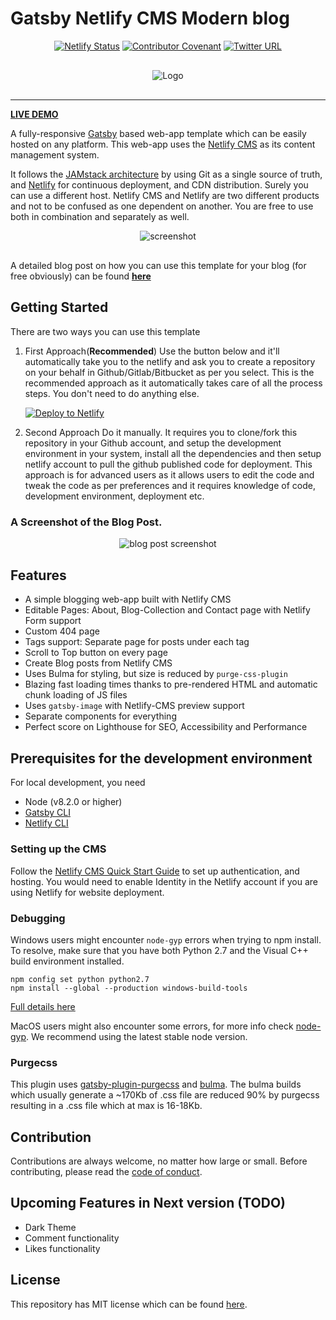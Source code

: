 # Gatsby Netlify CMS Modern blog

<div align="center" style="margin-bottom:30px">
    
[![Netlify Status](https://api.netlify.com/api/v1/badges/b654c94e-08a6-4b79-b443-7837581b1d8d/deploy-status)](https://app.netlify.com/sites/gatsby-starter-netlify-cms-ci/deploys)
[![Contributor Covenant](https://img.shields.io/badge/Contributor%20Covenant-2.0-4baaaa.svg)](code_of_conduct.md)
    <a href="https://twitter.com/intent/tweet?text=A%20Modern%20Gatsby%20andNetlifyCMS%20based%20starter%20template%3A&url=https%3A%2F%2Fgithub.com%2Fsimarmannsingh%2Fgatsby-netlifycms-starter-template">
<img alt="Twitter URL" src="https://img.shields.io/twitter/url?style=social&url=https%3A%2F%2Fgithub.com%2Fsimarmannsingh%2Fgatsby-netlifycms-starter-template">
</a>
</div>

<div align="center"  style="margin-bottom:30px">
    <img src="src/img/gnm.svg" alt="Logo" />
</div>


--------------------------------------------------------------------

[**LIVE DEMO**](https://gatsby-netlifycms-modern-template.netlify.app/)

A fully-responsive [Gatsby](https://www.gatsbyjs.org/) based web-app template which can be easily hosted on any platform. This web-app uses the [Netlify CMS](https://www.netlifycms.org) as its content management system.

It follows the [JAMstack architecture](https://jamstack.org) by using Git as a single source of truth, and [Netlify](https://www.netlify.com) for continuous deployment, and CDN distribution. Surely you can use a different host. Netlify CMS and Netlify are two different products and not to be confused as one dependent on another. You are free to use both in combination and separately as well.

<div align="center"  style="margin-bottom:30px">
    <img src="src/img/gatsbyBasedBlog1.png" alt="screenshot"/>
</div>

A detailed blog post on how you can use this template for your blog (for free obviously) can be found [**here**](https://simarmannsingh.com/blog/2021-04-22-how-to-create-your-personal-blog-for-free)


## Getting Started

There are two ways you can use this template 

1. First Approach(**Recommended**)
   Use the button below and it'll automatically take you to the netlify and ask you to create a repository on your behalf in Github/Gitlab/Bitbucket as per you select. This is the recommended approach as it automatically takes care of all the process steps. You don't need to do anything else.

   <a href="https://app.netlify.com/start/deploy?repository=https://github.com/simarmannsingh/gatsby-netlifycms-starter-template&amp;stack=cms"><img src="https://www.netlify.com/img/deploy/button.svg" alt="Deploy to Netlify"></a>

2. Second Approach
   Do it manually. It requires you to clone/fork this repository in your Github account, and setup the development environment in your system, install all the dependencies and then setup netlify account to pull the github published code for deployment. This approach is for advanced users as it allows users to edit the code and tweak the code as per preferences and it requires knowledge of code, development environment, deployment etc.  

### A Screenshot of the Blog Post.

<div align="center"  style="margin-bottom:30px">
    <img src="src/img/gatsbyBasedBlog_blogPost1.png" alt="blog post screenshot"/>
</div>

## Features

- A simple blogging web-app built with Netlify CMS
- Editable Pages: About, Blog-Collection and Contact page with Netlify Form support
- Custom 404 page
- Tags support: Separate page for posts under each tag
- Scroll to Top button on every page
- Create Blog posts from Netlify CMS
- Uses Bulma for styling, but size is reduced by `purge-css-plugin`
- Blazing fast loading times thanks to pre-rendered HTML and automatic chunk loading of JS files
- Uses `gatsby-image` with Netlify-CMS preview support
- Separate components for everything
- Perfect score on Lighthouse for SEO, Accessibility and Performance

## Prerequisites for the development environment

For local development, you need
- Node (v8.2.0 or higher)
- [Gatsby CLI](https://www.gatsbyjs.org/docs/)
- [Netlify CLI](https://github.com/netlify/cli)

### Setting up the CMS

Follow the [Netlify CMS Quick Start Guide](https://www.netlifycms.org/docs/quick-start/#authentication) to set up authentication, and hosting. You would need to enable Identity in the Netlify account if you are using Netlify for website deployment.

### Debugging

Windows users might encounter `node-gyp` errors when trying to npm install.
To resolve, make sure that you have both Python 2.7 and the Visual C++ build environment installed.

```
npm config set python python2.7
npm install --global --production windows-build-tools
```

[Full details here](https://www.npmjs.com/package/node-gyp 'NPM node-gyp page')

MacOS users might also encounter some errors, for more info check [node-gyp](https://github.com/nodejs/node-gyp). We recommend using the latest stable node version.

### Purgecss

This plugin uses [gatsby-plugin-purgecss](https://www.gatsbyjs.org/packages/gatsby-plugin-purgecss/) and [bulma](https://bulma.io/). The bulma builds which usually generate a ~170Kb of .css file are reduced 90% by purgecss resulting in a .css file which at max is 16-18Kb.

## Contribution

Contributions are always welcome, no matter how large or small. Before contributing,
please read the [code of conduct](CODE_OF_CONDUCT.md).


## Upcoming Features in Next version (TODO)
- Dark Theme
- Comment functionality
- Likes functionality

## License

This repository has MIT license which can be found [here](https://github.com/simarmannsingh/gatsby-netlifycms-starter-template/blob/master/LICENSE).